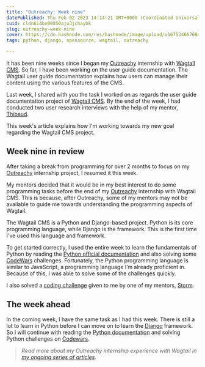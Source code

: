 ```yaml
---
title: "Outreachy: Week nine"
datePublished: Thu Feb 02 2023 14:14:21 GMT+0000 (Coordinated Universal Time)
cuid: cldn6i4bn00050aju3jchaybk
slug: outreachy-week-nine
cover: https://cdn.hashnode.com/res/hashnode/image/upload/v1675346676847/8f89e36e-8d24-4e13-b7c4-6c6a0dd217da.png
tags: python, django, opensource, wagtail, outreachy

---
```


It has been nine weeks since I began my [Outreachy](https://www.outreachy.org/) internship with [Wagtail CMS](https://wagtail.org/). So far, I have been working on the user guide documentation. The Wagtail user guide documentation explains how users can manage their content using the various features of the CMS.

Last week, I shared with you the task I worked on as regards the user guide documentation project of [Wagtail CMS](https://wagtail.org/). By the end of the week, I had conducted two user research interviews with the help of my mentor, [Thibaud](https://github.com/thibaudcolas).

This week's article explains how I'm working towards my new goal regarding the Wagtail CMS project.

## Week nine in review

After taking a break from programming for over 2 months to focus on my [Outreachy](https://www.outreachy.org/) internship project, I resumed it this week.

My mentors decided that it would be in my best interest to do some programming tasks before the end of my [Outreachy](https://www.outreachy.org/) internship with Wagtail CMS. This is because, after Outreachy, some of my mentors may not be available to guide me towards understanding the programming aspects of Wagtail.

The Wagtail CMS is a Python and Django-based project. Python is its core programming language, while Django is the framework. This is the first time I've used this language and framework.

To get started correctly, I used the entire week to learn the fundamentals of Python by reading the [Python official documentation](https://docs.python.org/3/) and also solving some [CodeWars](https://www.codewars.com/) challenges. Fortunately, the Python programming language is similar to JavaScript, a programming language I’m already proficient in. Because of this, I was able to solve some of the challenges quickly.

I also solved a [coding challenge](https://github.com/wagtail/guide/issues/296) given to me by one of my mentors, [Storm](https://github.com/stormheg).

## The week ahead

In the coming week, I have the same task as I had this week. There is still a lot to learn in Python before I can move on to learn the [Django](https://www.djangoproject.com/) framework. So I will continue with reading the [Python documentation](https://docs.python.org/3/) and solving Python challenges on [Codewars](https://www.codewars.com/).

> *Read more about my Outreachy internship experience with Wagtail in* [*my ongoing series of articles*](https://activuscode.hashnode.dev/)*.*